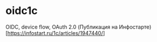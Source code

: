 # oidc1c
OIDC, device flow, OAuth 2.0
(Публикация на Инфостарте)[https://infostart.ru/1c/articles/1947440/]
